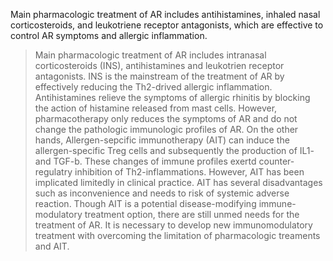 


Main pharmacologic treatment of AR includes antihistamines, inhaled nasal corticosteroids, and leukotriene receptor antagonists, which are effective to control AR symptoms and allergic inflammation.  

> Main pharmacologic treatment of AR includes intranasal corticosteroids (INS), antihistamines and leukotrien receptor antagonists. 
> INS is the mainstream of the treatment of AR by effectively reducing the Th2-drived allergic inflammation. 
> Antihistamines relieve the symptoms of allergic rhinitis by blocking the action of histamine released from mast cells. 
> However, pharmacotherapy only reduces the symptoms of AR and do not change the pathologic immunologic profiles of AR. 
> On the other hands, Allergen-sepcific immunotherapy (AIT) can induce the  allergen-specific Treg cells and subsequently the production of IL1- and TGF-b. These changes of immune profiles exertd  counter-regulatry inhibition of Th2-inflammations. 
> However, AIT has been implicated limitedly in clinical practice. AIT has several disadvantages such as inconvenience and needs to risk of systemic adverse reaction. 
> Though AIT is a potential disease-modifying immune-modulatory treatment option, there are still unmed needs for the treatment of AR. 
> It is necessary to develop new immunomodulatory treatment with overcoming the limitation of pharmacologic treaments and AIT. 

